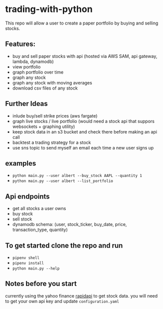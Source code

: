 # trading-with-python


This repo will allow a user to create a paper portfolio by buying and selling stocks. 

## Features: 
* buy and sell paper stocks with api (hosted via AWS SAM, api gateway, lambda, dynamodb)
* view portfolio 
* graph portfolio over time 
* graph any stock 
* graph any stock with moving averages 
* download csv files of any stock 
    
## Further Ideas 
* inlude buy/sell strike prices (aws fargate)
* graph live stocks / live portfolio (would need a stock api that suppors websockets + graphing utility)
* keep stock data in an s3 bucket and check there before making an api call
* backtest a trading strategy for a stock 
* use sns topic to send myself an email each time a new user signs up 

## examples 
* `python main.py --user albert --buy_stock AAPL --quantity 1`
* `python main.py --user albert --list_portfolio`

## Api endpoints
* get all stocks a user owns 
* buy stock 
* sell stock 
* dynamodb schema: (user, stock_ticker, buy_date, price, transaction_type, quantity) 

## To get started clone the repo and run 

* `pipenv shell`
* `pipenv install`
* `python main.py --help`

## Notes before you start 
currently using the yahoo finance [rapidapi](https://rapidapi.com/sparior/api/yahoo-finance15) to get stock data. you will need to get your own api key and update `configuration.yaml`
